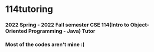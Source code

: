 # 114tutoring

### 2022 Spring - 2022 Fall semester CSE 114(Intro to Object-Oriented Programming - Java) Tutor
### Most of the codes aren't mine :)
